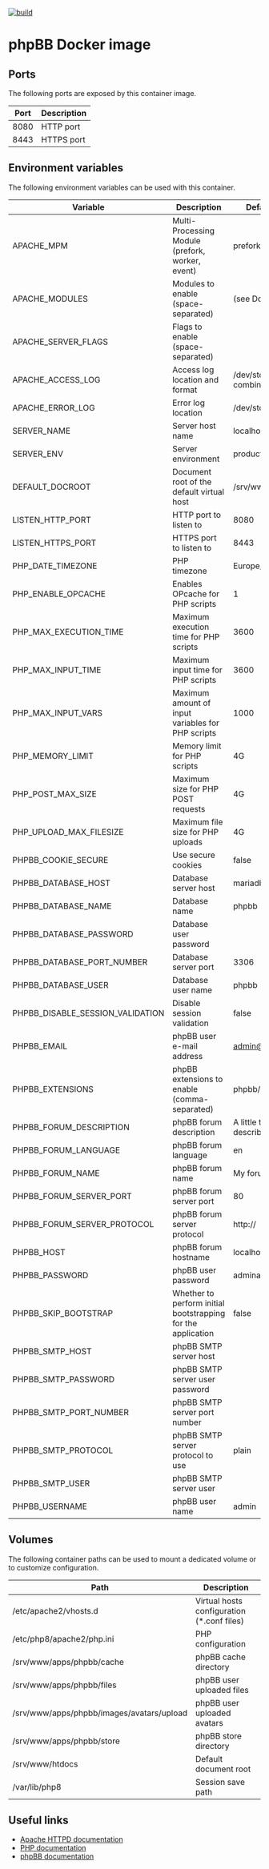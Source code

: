 [![build](https://github.com/fab-infra/docker-phpbb/actions/workflows/build.yml/badge.svg)](https://github.com/fab-infra/docker-phpbb/actions/workflows/build.yml)

# phpBB Docker image

## Ports

The following ports are exposed by this container image.

| Port | Description |
| ---- | ----------- |
| 8080 | HTTP port |
| 8443 | HTTPS port |

## Environment variables

The following environment variables can be used with this container.

| Variable | Description | Default value |
| -------- | ----------- | ------------- |
| APACHE_MPM | Multi-Processing Module (prefork, worker, event) | prefork |
| APACHE_MODULES | Modules to enable (space-separated) | (see Dockerfile) |
| APACHE_SERVER_FLAGS | Flags to enable (space-separated) | |
| APACHE_ACCESS_LOG | Access log location and format | /dev/stdout combined |
| APACHE_ERROR_LOG | Error log location | /dev/stderr |
| SERVER_NAME | Server host name | localhost |
| SERVER_ENV | Server environment | production |
| DEFAULT_DOCROOT | Document root of the default virtual host | /srv/www/htdocs |
| LISTEN_HTTP_PORT | HTTP port to listen to | 8080 |
| LISTEN_HTTPS_PORT | HTTPS port to listen to | 8443 |
| PHP_DATE_TIMEZONE | PHP timezone | Europe/Paris |
| PHP_ENABLE_OPCACHE | Enables OPcache for PHP scripts | 1 |
| PHP_MAX_EXECUTION_TIME | Maximum execution time for PHP scripts | 3600 |
| PHP_MAX_INPUT_TIME | Maximum input time for PHP scripts | 3600 |
| PHP_MAX_INPUT_VARS | Maximum amount of input variables for PHP scripts | 1000 |
| PHP_MEMORY_LIMIT | Memory limit for PHP scripts | 4G |
| PHP_POST_MAX_SIZE | Maximum size for PHP POST requests | 4G |
| PHP_UPLOAD_MAX_FILESIZE | Maximum file size for PHP uploads | 4G |
| PHPBB_COOKIE_SECURE | Use secure cookies | false |
| PHPBB_DATABASE_HOST | Database server host | mariadb |
| PHPBB_DATABASE_NAME | Database name | phpbb |
| PHPBB_DATABASE_PASSWORD | Database user password | |
| PHPBB_DATABASE_PORT_NUMBER | Database server port | 3306 |
| PHPBB_DATABASE_USER | Database user name | phpbb |
| PHPBB_DISABLE_SESSION_VALIDATION | Disable session validation | false |
| PHPBB_EMAIL | phpBB user e-mail address | admin@example.org |
| PHPBB_EXTENSIONS | phpBB extensions to enable (comma-separated) | phpbb/viglink |
| PHPBB_FORUM_DESCRIPTION | phpBB forum description | A little text to describe your forum |
| PHPBB_FORUM_LANGUAGE | phpBB forum language | en |
| PHPBB_FORUM_NAME | phpBB forum name | My forum |
| PHPBB_FORUM_SERVER_PORT | phpBB forum server port | 80 |
| PHPBB_FORUM_SERVER_PROTOCOL | phpBB forum server protocol | http:// |
| PHPBB_HOST | phpBB forum hostname | localhost |
| PHPBB_PASSWORD | phpBB user password | adminadmin |
| PHPBB_SKIP_BOOTSTRAP | Whether to perform initial bootstrapping for the application | false |
| PHPBB_SMTP_HOST | phpBB SMTP server host | |
| PHPBB_SMTP_PASSWORD | phpBB SMTP server user password | |
| PHPBB_SMTP_PORT_NUMBER | phpBB SMTP server port number | |
| PHPBB_SMTP_PROTOCOL | phpBB SMTP server protocol to use | plain |
| PHPBB_SMTP_USER | phpBB SMTP server user | |
| PHPBB_USERNAME | phpBB user name | admin |

## Volumes

The following container paths can be used to mount a dedicated volume or to customize configuration.

| Path | Description |
| ---- | ----------- |
| /etc/apache2/vhosts.d | Virtual hosts configuration (*.conf files) |
| /etc/php8/apache2/php.ini | PHP configuration |
| /srv/www/apps/phpbb/cache | phpBB cache directory |
| /srv/www/apps/phpbb/files | phpBB user uploaded files |
| /srv/www/apps/phpbb/images/avatars/upload | phpBB user uploaded avatars |
| /srv/www/apps/phpbb/store | phpBB store directory |
| /srv/www/htdocs | Default document root |
| /var/lib/php8 | Session save path |

## Useful links

- [Apache HTTPD documentation](https://httpd.apache.org/docs/2.4/)
- [PHP documentation](https://www.php.net/manual/en/)
- [phpBB documentation](https://www.phpbb.com/support/docs/ug/)
